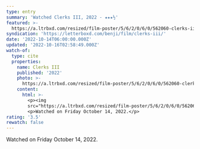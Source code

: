 ```yaml
---
type: entry
summary: 'Watched Clerks III, 2022 - ★★★½'
featured: >-
  https://a.ltrbxd.com/resized/film-poster/5/6/2/0/6/0/562060-clerks-iii-0-600-0-900-crop.jpg?v=4b09cdd882
syndication: 'https://letterboxd.com/benji/film/clerks-iii/'
date: '2022-10-14T06:00:00.000Z'
updated: '2022-10-16T02:58:49.000Z'
watch-of:
  type: cite
  properties:
    name: Clerks III
    published: '2022'
    photo: >-
      https://a.ltrbxd.com/resized/film-poster/5/6/2/0/6/0/562060-clerks-iii-0-600-0-900-crop.jpg?v=4b09cdd882
    content:
      html: >-
        <p><img
        src="https://a.ltrbxd.com/resized/film-poster/5/6/2/0/6/0/562060-clerks-iii-0-600-0-900-crop.jpg?v=4b09cdd882"/></p>
        <p>Watched on Friday October 14, 2022.</p>
rating: '3.5'
rewatch: false
---
```

Watched on Friday October 14, 2022.
